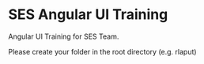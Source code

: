 # SES Angular UI Training
Angular UI Training for SES Team.

Please create your folder in the root directory (e.g. rlaput)
